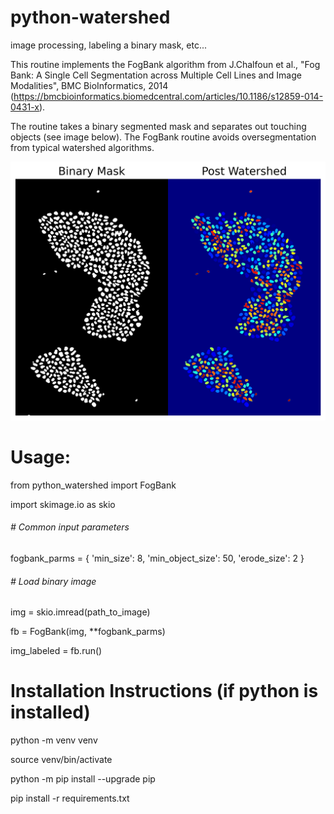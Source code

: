 # python-watershed
image processing, labeling a binary mask, etc...

This routine implements the FogBank algorithm from J.Chalfoun et al., "Fog Bank: A Single Cell Segmentation across Multiple Cell Lines and Image Modalities", BMC BioInformatics, 2014 (https://bmcbioinformatics.biomedcentral.com/articles/10.1186/s12859-014-0431-x).

The routine takes a binary segmented mask and separates out touching objects (see image below). The FogBank routine avoids oversegmentation from typical watershed algorithms.

![watershed](https://github.com/zbenson94/python-watershed/blob/ed9a8231d32823891dea603d2c4a609eb2b37edc/watershed.png)


# Usage:

from python_watershed import FogBank

import skimage.io as skio

######  # Common input parameters
fogbank_parms = {
  'min_size': 8,
  'min_object_size': 50,
  'erode_size': 2
}

###### # Load binary image
img = skio.imread(path_to_image)


fb  = FogBank(img, **fogbank_parms)



img_labeled = fb.run()


# Installation Instructions (if python is installed)

python -m venv venv

source venv/bin/activate

python -m pip install --upgrade pip

pip install -r requirements.txt



